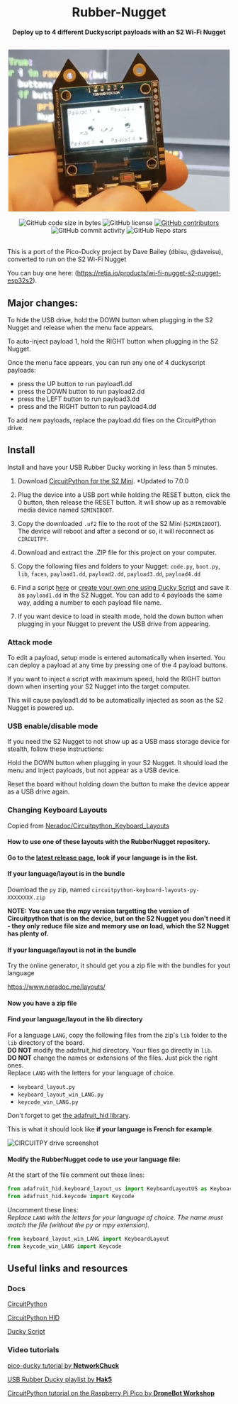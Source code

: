 <h1 align="center">Rubber-Nugget</h1>

<div align="center">
  <strong>Deploy up to 4 different Duckyscript payloads with an S2 Wi-Fi Nugget</strong>
  
</div>
<br />
<p align="center">
  <img src="images/s2.png" alt="S2 Nugget" title="S2 Nugget" width="500"/>
</p>
<div align="center">
  <img alt="GitHub code size in bytes" src="https://img.shields.io/github/languages/code-size/dbisu/pico-ducky">
  <img alt="GitHub license" src="https://img.shields.io/github/license/dbisu/pico-ducky">
  <a href="https://github.com/dbisu/pico-ducky/graphs/contributors"><img alt="GitHub contributors" src="https://img.shields.io/github/contributors/dbisu/pico-ducky"></a>
  <img alt="GitHub commit activity" src="https://img.shields.io/github/commit-activity/m/dbisu/pico-ducky">
  <img alt="GitHub Repo stars" src="https://img.shields.io/github/stars/dbisu/pico-ducky">
</div>

<br />

This is a port of the Pico-Ducky project by Dave Bailey (dbisu, @daveisu), converted to run on the S2 Wi-Fi Nugget

You can buy one here: (https://retia.io/products/wi-fi-nugget-s2-nugget-esp32s2).


## Major changes:

To hide the USB drive, hold the DOWN button when plugging in the S2 Nugget and release when the menu face appears.

To auto-inject payload 1, hold the RIGHT button when plugging in the S2 Nugget.

Once the menu face appears, you can run any one of 4 duckyscript payloads: 
*  press the UP button to run payload1.dd
*  press the DOWN button to run payload2.dd 
*  press the LEFT button to run payload3.dd
*  press and the RIGHT button to run payload4.dd

To add new payloads, replace the payload.dd files on the CircuitPython drive.

## Install

Install and have your USB Rubber Ducky working in less than 5 minutes.

1. Download [CircuitPython for the S2 Mini](https://circuitpython.org/board/lolin_s2_mini/). *Updated to 7.0.0

2. Plug the device into a USB port while holding the RESET button, click the 0 button, then release the RESET button. It will show up as a removable media device named `S2MINIBOOT`.

3. Copy the downloaded `.uf2` file to the root of the S2 Mini (`S2MINIBOOT`). The device will reboot and after a second or so, it will reconnect as `CIRCUITPY`.

4. Download and extract the .ZIP file for this project on your computer.

5. Copy the following files and folders to your Nugget: `code.py`, `boot.py`, `lib`, `faces`, `payload1.dd`, `payload2.dd`, `payload3.dd`, `payload4.dd` 

6. Find a script [here](https://github.com/hak5darren/USB-Rubber-Ducky/wiki/Payloads) or [create your own one using Ducky Script](https://github.com/hak5darren/USB-Rubber-Ducky/wiki/Duckyscript) and save it as `payload1.dd` in the S2 Nugget. You can add to 4 payloads the same way, adding a number to each payload file name.

7. If you want device to load in stealth mode, hold the down button when plugging in your Nugget to prevent the USB drive from appearing.

### Attack mode

To edit a payload, setup mode is entered automatically when inserted. You can deploy a payload at any time by pressing one of the 4 payload buttons.

If you want to inject a script with maximum speed, hold the RIGHT button down when inserting your S2 Nugget into the target computer. 

This will cause payload1.dd to be automatically injected as soon as the S2 Nugget is powered up.

### USB enable/disable mode

If you need the S2 Nugget to not show up as a USB mass storage device for stealth, follow these instructions:

Hold the DOWN button when plugging in your S2 Nugget. It should load the menu and inject payloads, but not appear as a USB device.

Reset the board without holding down the button to make the device appear as a USB drive again.

### Changing Keyboard Layouts

Copied from [Neradoc/Circuitpython_Keyboard_Layouts](https://github.com/Neradoc/Circuitpython_Keyboard_Layouts/blob/main/PICODUCKY.md)  

#### How to use one of these layouts with the RubberNugget repository.

**Go to the [latest release page](https://github.com/Neradoc/Circuitpython_Keyboard_Layouts/releases/latest), look if your language is in the list.**

#### If your language/layout is in the bundle

Download the `py` zip, named `circuitpython-keyboard-layouts-py-XXXXXXXX.zip`

**NOTE: You can use the mpy version targetting the version of Circuitpython that is on the device, but on the S2 Nugget you don't need it - they only reduce file size and memory use on load, which the S2 Nugget has plenty of.**

#### If your language/layout is not in the bundle

Try the online generator, it should get you a zip file with the bundles for yout language

https://www.neradoc.me/layouts/

#### Now you have a zip file

#### Find your language/layout in the lib directory

For a language `LANG`, copy the following files from the zip's `lib` folder to the `lib` directory of the board.  
**DO NOT** modify the adafruit_hid directory. Your files go directly in `lib`.  
**DO NOT** change the names or extensions of the files. Just pick the right ones.  
Replace `LANG` with the letters for your language of choice.

- `keyboard_layout.py`
- `keyboard_layout_win_LANG.py`
- `keycode_win_LANG.py`

Don't forget to get [the adafruit_hid library](https://github.com/adafruit/Adafruit_CircuitPython_HID/releases/latest).

This is what it should look like **if your language is French for example**.

![CIRCUITPY drive screenshot](https://github.com/Neradoc/Circuitpython_Keyboard_Layouts/raw/main/docs/drive_pico_ducky.png)

#### Modify the RubberNugget code to use your language file:

At the start of the file comment out these lines:

```py
from adafruit_hid.keyboard_layout_us import KeyboardLayoutUS as KeyboardLayout
from adafruit_hid.keycode import Keycode
```

Uncomment these lines:  
*Replace `LANG` with the letters for your language of choice. The name must match the file (without the py or mpy extension).*
```py
from keyboard_layout_win_LANG import KeyboardLayout
from keycode_win_LANG import Keycode
```

## Useful links and resources

### Docs

[CircuitPython](https://circuitpython.readthedocs.io/en/6.3.x/README.html)

[CircuitPython HID](https://learn.adafruit.com/circuitpython-essentials/circuitpython-hid-keyboard-and-mouse)

[Ducky Script](https://github.com/hak5darren/USB-Rubber-Ducky/wiki/Duckyscript)

### Video tutorials

[pico-ducky tutorial by **NetworkChuck**](https://www.youtube.com/watch?v=e_f9p-_JWZw)

[USB Rubber Ducky playlist by **Hak5**](https://www.youtube.com/playlist?list=PLW5y1tjAOzI0YaJslcjcI4zKI366tMBYk)

[CircuitPython tutorial on the Raspberry Pi Pico by **DroneBot Workshop**](https://www.youtube.com/watch?v=07vG-_CcDG0)
